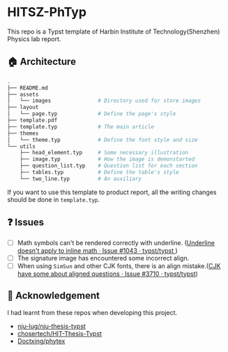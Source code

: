 # HITSZ-PhTyp

This repo is a Typst template of Harbin Institute of Technology(Shenzhen) Physics lab report.

## 🏠 Architecture

```sh
.
├── README.md
├── assets
│   └── images               # Directory used for store images
├── layout
│   └── page.typ             # Define the page's style
├── template.pdf 
├── template.typ             # The main article
├── themes
│   └── theme.typ            # Define the font style and size
└── utils
    ├── head_element.typ     # Some necessary illustration
    ├── image.typ            # How the image is demonstarted
    ├── question_list.typ    # Question list for each section
    ├── tables.typ           # Define the table's style
    └── two_line.typ         # An auxiliary
```

If you want to use this template to product report, all the writing changes should be done in `template.typ`.

## ❓ Issues

- [ ] Math symbols can't be rendered correctly with underline. ([Underline doesn't apply to inline math · Issue #1043 · typst/typst ](https://github.com/typst/typst/issues/1043))
- [ ] The signature image has encountered some incorrect align. 
- [ ] When using `SimSun` and other CJK fonts, there is an align mistake.([CJK have some about aligned questions · Issue #3710 · typst/typst](https://github.com/typst/typst/issues/3710))

## 🙏 Acknowledgement

I had learnt from these repos when developing this project.

- [nju-lug/nju-thesis-typst](https://github.com/nju-lug/nju-thesis-typst/)
- [chosertech/HIT-Thesis-Typst](https://github.com/chosertech/HIT-Thesis-Typst)
- [Doctxing/phytex](https://github.com/Doctxing/phytex)
